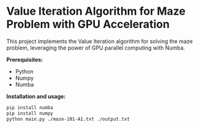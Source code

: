 # Value Iteration Algorithm for Maze Problem with GPU Acceleration

This project implements the Value Iteration algorithm for solving the maze problem, leveraging the power of GPU parallel computing with Numba.

**Prerequisites:**

* Python
* Numpy
* Numba

**Installation and usage:**

```bash
pip install numba
pip install numpy
python main.py ./maze-101-A1.txt ./output.txt
